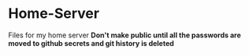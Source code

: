 # Home-Server
Files for my home server
**Don't make public until all the passwords are moved to github secrets and git history is deleted**
